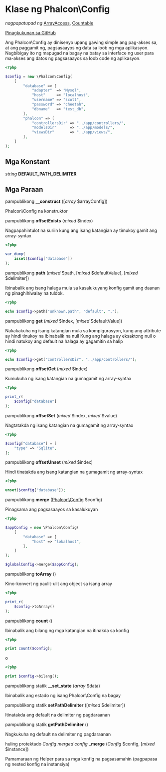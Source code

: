 # Klase ng **Phalcon\\Config**

*nagpapatupad ng* [ArrayAccess](http://php.net/manual/en/class.arrayaccess.php), [Countable](http://php.net/manual/en/class.countable.php)

<a href="https://github.com/phalcon/cphalcon/blob/master/phalcon/config.zep" class="btn btn-default btn-sm">Pinagkukunan sa GitHub</a>

Ang Phalcon\\Config ay dinisenyo upang gawing simple ang pag-akses sa, at ang paggamit ng, pagsasaayos ng data sa loob ng mga aplikasyon. Nagbibigay ito ng mapugad na bagay na batay sa interface ng user para ma-akses ang datos ng pagsasaayos sa loob code ng aplikasyon.

```php
<?php

$config = new \Phalcon\Config(
    [
        "database" => [
            "adapter"  => "Mysql",
            "host"     => "localhost",
            "username" => "scott",
            "password" => "cheetah",
            "dbname"   => "test_db",
        ],
        "phalcon" => [
            "controllersDir" => "../app/controllers/",
            "modelsDir"      => "../app/models/",
            "viewsDir"       => "../app/views/",
        ],
    ]
);

```

## Mga Konstant

*string* **DEFAULT_PATH_DELIMITER**

## Mga Paraan

pampublikong **__construct** ([*array* $arrayConfig])

Phalcon\\Config na konstruktor

pampublikong **offsetExists** (*mixed* $index)

Nagpapahintulot na suriin kung ang isang katangian ay timukoy gamit ang array-syntax

```php
<?php

var_dump(
    isset($config["database"])
);

```

pampublikong **path** (*mixed* $path, [*mixed* $defaultValue], [*mixed* $delimiter])

Ibinabalik ang isang halaga mula sa kasalukuyang konfig gamit ang daanan ng pinaghihiwalay na tuldok.

```php
<?php

echo $config->path("unknown.path", "default", ".");

```

pampublikong **get** (*mixed* $index, [*mixed* $defaultValue])

Nakakakuha ng isang katangian mula sa kompigurasyon, kung ang attribute ay hindi tinukoy na ibinabalik na null Kung ang halaga ay eksaktong null o hindi natukoy ang default na halaga ay gagamitin sa halip

```php
<?php

echo $config->get("controllersDir", "../app/controllers/");

```

pampublikong **offsetGet** (*mixed* $index)

Kumukuha ng isang katangian na gumagamit ng array-syntax

```php
<?php

print_r(
    $config["database"]
);

```

pampublikong **offsetSet** (*mixed* $index, *mixed* $value)

Nagtatakda ng isang katangian na gumagamit ng array-syntax

```php
<?php

$config["database"] = [
    "type" => "Sqlite",
];

```

pampublikong **offsetUnset** (*mixed* $index)

Hindi tinatakda ang isang katangian na gumagamit ng array-syntax

```php
<?php

unset($config["database"]);

```

pampublikong **merge** ([Phalcon\Config](/en/3.2/api/Phalcon_Config) $config)

Pinagsama ang pagsasaayos sa kasalukuyan

```php
<?php

$appConfig = new \Phalcon\Config(
    [
        "database" => [
            "host" => "lokalhost",
        ],
    ]
);

$globalConfig->merge($appConfig);

```

pampublikong **toArray** ()

Kino-konvert ng paulit-ulit ang object sa isang array

```php
<?php

print_r(
    $config->toArray()
);

```

pampublikong **count** ()

Ibinabalik ang bilang ng mga katangian na itinakda sa konfig

```php
<?php

print count($config);

```

o

```php
<?php

print $config->bilang();

```

pampublikong statik **__set_state** (*array* $data)

Ibinabalik ang estado ng isang Phalcon\\Config na bagay

pampublikong statik **setPathDelimiter** ([*mixed* $delimiter])

Itinatakda ang default na delimiter ng pagdaraanan

pampublikong statik **getPathDelimiter** ()

Nagkukuha ng default na delimiter ng pagdaraanan

huling protektado *Config merged config* **_merge** (*Config* $config, [*mixed* $instance])

Pamamaraan ng Helper para sa mga konfig na pagsasamahin (pagpapasa ng nested konfig na instansiya)